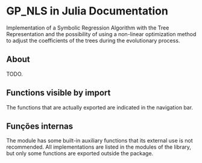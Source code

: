 # GP_NLS in Julia Documentation

Implementation of a Symbolic Regression Algorithm with the Tree Representation
and the possibility of using a non-linear optimization method to adjust the
coefficients of  the trees during the evolutionary process.

## About

TODO.

## Functions visible by import
The functions that are actually exported are indicated in the navigation bar.

## Funções internas

The module has some built-in auxiliary functions that its external use is not
recommended. All implementations are listed in the modules of the
library, but only some functions are exported outside the package.